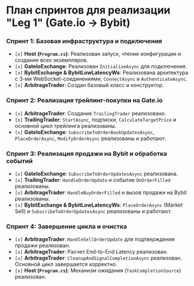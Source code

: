 # План спринтов для реализации "Leg 1" (Gate.io -> Bybit)

### Спринт 1: Базовая инфраструктура и подключения

*   `[x]` **Host (`Program.cs`)**: Реализован запуск, чтение конфигурации и создание всех экземпляров.
*   `[x]` **GateIoExchange**: Реализован `InitializeAsync` для подключения.
*   `[x]` **BybitExchange & BybitLowLatencyWs**: Реализована архитектура с 3-мя WebSocket-соединениями, `ConnectAsync` и `AuthenticateAsync`.
*   `[x]` **ArbitrageTrader**: Создан базовый класс и конструктор.

### Спринт 2: Реализация трейлинг-покупки на Gate.io

*   `[x]` **ArbitrageTrader**: Создание `TrailingTrader` реализовано.
*   `[x]` **TrailingTrader**: `StartAsync`, подписки, `CalculateTargetPrice` и основной цикл трейлинга реализованы.
*   `[x]` **GateIoExchange**: `SubscribeToOrderBookUpdatesAsync`, `PlaceOrderAsync`, `ModifyOrderAsync` реализованы и работают.

### Спринт 3: Реализация продажи на Bybit и обработка событий

*   `[x]` **GateIoExchange**: `SubscribeToOrderUpdatesAsync` реализована.
*   `[x]` **TrailingTrader**: `HandleOrderUpdate` и событие `OnOrderFilled` реализованы.
*   `[x]` **ArbitrageTrader**: `HandleBuyOrderFilled` и вызов продажи на Bybit реализованы.
*   `[x]` **BybitExchange & BybitLowLatencyWs**: `PlaceOrderAsync` (Market Sell) и `SubscribeToOrderUpdatesAsync` реализованы и работают.

### Спринт 4: Завершение цикла и очистка

*   `[x]` **ArbitrageTrader**: `HandleSellOrderUpdate` для подтверждения продажи реализован.
*   `[x]` **ArbitrageTrader**: Расчет End-to-End Latency реализован.
*   `[x]` **ArbitrageTrader**: `CleanupAndSignalCompletionAsync` реализован. Основной цикл завершается корректно.
*   `[x]` **Host (`Program.cs`)**: Механизм ожидания (`TaskCompletionSource`) реализован.
